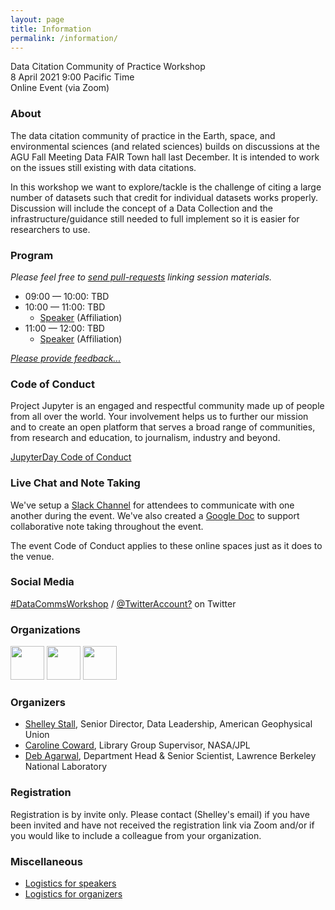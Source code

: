 ```yaml
---
layout: page
title: Information
permalink: /information/
---
```


Data Citation Community of Practice Workshop<br />
8 April 2021 9:00 Pacific Time<br />
Online Event (via Zoom)

### About

The data citation community of practice in the Earth, space, and environmental sciences (and related sciences) builds on discussions at the AGU Fall Meeting Data FAIR Town hall last December. It is intended to work on the issues still existing with data citations.

In this workshop we want to explore/tackle is the challenge of citing a large number of datasets such that credit for individual datasets works properly. Discussion will include the concept of a Data Collection and the infrastructure/guidance still needed to full implement so it is easier for researchers to use.

### Program

*Please feel free to [send pull-requests](https://github.com/AGU-Data/datacomm/blob/master/information.md) linking session materials.*

* 09:00 — 10:00: TBD
* 10:00 — 11:00: TBD
    * [Speaker](link) (Affiliation)<br />
* 11:00 — 12:00: TBD
    * [Speaker](link) (Affiliation)<br />

_[Please provide feedback...](link)_

### Code of Conduct

Project Jupyter is an engaged and respectful community made up of people from all over the world. Your involvement helps us to further our mission and to create an open platform that serves a broad range of communities, from research and education, to journalism, industry and beyond.

[JupyterDay Code of Conduct](../conduct/)

### Live Chat and Note Taking

We've setup a [Slack Channel](link) for attendees to communicate with one another during the event. We've also created a [Google Doc](link) to support collaborative note taking throughout the event.

The event Code of Conduct applies to these online spaces just as it does to the venue.

### Social Media

[#DataCommsWorkshop](link) / [@TwitterAccount?](link) on Twitter

### Organizations

<p class="sponsors">
<img height="54" src="/datacomm/img/" />
<img height="54" src="/datacomm/img/" />
<img height="54" src="/datacomm/img/" />
</p>

### Organizers

* [Shelley Stall](https://www.agu.org/Learn-About-AGU/About-AGU/Data-Leadership), Senior Director, Data Leadership, American Geophysical Union
* [Caroline Coward](https://www.linkedin.com/in/caroline-coward-nasa-jpl), Library Group Supervisor, NASA/JPL
* [Deb Agarwal](https://crd.lbl.gov/about/staff/data-science-and-technology/deborah-a-agarwal/), Department Head & Senior Scientist, Lawrence Berkeley National Laboratory

### Registration

Registration is by invite only. Please contact (Shelley's email) if you have been invited and have not received the registration link via Zoom and/or if you would like to include a colleague from your organization.

### Miscellaneous

* [Logistics for speakers](../logistics/speakers.html)
* [Logistics for organizers](../logistics/organizers.html)
